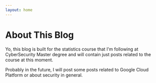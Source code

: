```yaml
---
layout: home
---
```

# About This Blog

Yo, this blog is built for the statistics course that I'm following at CyberSecurity Master degree and will contain just posts related to the course at this moment.

Probably in the future, I will post some posts related to Google Cloud Platform or about security in general.

